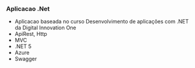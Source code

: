 ### Aplicacao .Net
- Aplicacao baseada no curso Desenvolvimento de aplicações com .NET da Digital Innovation One
- ApiRest, Http
- MVC
- .NET 5
- Azure
- Swagger
